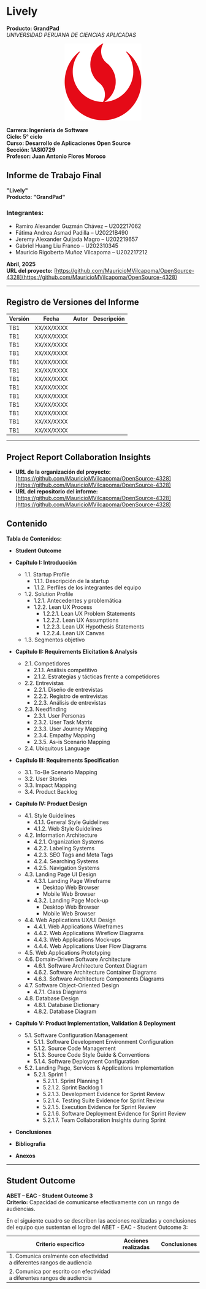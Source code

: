# Lively  
**Producto: GrandPad**  
*UNIVERSIDAD PERUANA DE CIENCIAS APLICADAS*  

<p align="center">
  <img src="./assets/upc-logo.png" alt="UPC Logo" width="200"/>
</p>

**Carrera: Ingeniería de Software**  
**Ciclo: 5° ciclo**  
**Curso: Desarrollo de Aplicaciones Open Source**  
**Sección: 1ASI0729**  
**Profesor: Juan Antonio Flores Moroco**  

## Informe de Trabajo Final  
**"Lively"**  
**Producto: "GrandPad"**

### Integrantes:
- Ramiro Alexander Guzmán Chávez – U202217062  
- Fátima Andrea Asmad Padilla – U20221B490  
- Jeremy Alexander Quijada Magro – U202219657  
- Gabriel Huang Liu Franco – U202310345  
- Mauricio Rigoberto Muñoz Vilcapoma – U202217212  

**Abril, 2025**  
**URL del proyecto:** [https://github.com/MauricioMVilcapoma/OpenSource-4328](https://github.com/MauricioMVilcapoma/OpenSource-4328)

---

## Registro de Versiones del Informe

| Versión | Fecha       | Autor | Descripción |
|---------|-------------|-------|-------------|
| TB1     | XX/XX/XXXX  |       |             |
| TB1     | XX/XX/XXXX  |       |             |
| TB1     | XX/XX/XXXX  |       |             |
| TB1     | XX/XX/XXXX  |       |             |
| TB1     | XX/XX/XXXX  |       |             |
| TB1     | XX/XX/XXXX  |       |             |
| TB1     | XX/XX/XXXX  |       |             |
| TB1     | XX/XX/XXXX  |       |             |
| TB1     | XX/XX/XXXX  |       |             |
| TB1     | XX/XX/XXXX  |       |             |
| TB1     | XX/XX/XXXX  |       |             |
| TB1     | XX/XX/XXXX  |       |             |
| TB1     | XX/XX/XXXX  |       |             |

---

## Project Report Collaboration Insights

- **URL de la organización del proyecto:**  
  [https://github.com/MauricioMVilcapoma/OpenSource-4328](https://github.com/MauricioMVilcapoma/OpenSource-4328)  
- **URL del repositorio del informe:**  
  [https://github.com/MauricioMVilcapoma/OpenSource-4328](https://github.com/MauricioMVilcapoma/OpenSource-4328)

## Contenido  
**Tabla de Contenidos:**
- **Student Outcome**
- **Capítulo I: Introducción**
  - 1.1. Startup Profile  
    - 1.1.1. Descripción de la startup  
    - 1.1.2. Perfiles de los integrantes del equipo  
  - 1.2. Solution Profile  
    - 1.2.1. Antecedentes y problemática  
    - 1.2.2. Lean UX Process  
      - 1.2.2.1. Lean UX Problem Statements  
      - 1.2.2.2. Lean UX Assumptions  
      - 1.2.2.3. Lean UX Hypothesis Statements  
      - 1.2.2.4. Lean UX Canvas  
  - 1.3. Segmentos objetivo  
- **Capítulo II: Requirements Elicitation & Analysis**
  - 2.1. Competidores  
    - 2.1.1. Análisis competitivo  
    - 2.1.2. Estrategias y tácticas frente a competidores  
  - 2.2. Entrevistas  
    - 2.2.1. Diseño de entrevistas  
    - 2.2.2. Registro de entrevistas  
    - 2.2.3. Análisis de entrevistas  
  - 2.3. Needfinding  
    - 2.3.1. User Personas  
    - 2.3.2. User Task Matrix  
    - 2.3.3. User Journey Mapping  
    - 2.3.4. Empathy Mapping  
    - 2.3.5. As-is Scenario Mapping  
  - 2.4. Ubiquitous Language  
- **Capítulo III: Requirements Specification**
  - 3.1. To-Be Scenario Mapping  
  - 3.2. User Stories  
  - 3.3. Impact Mapping  
  - 3.4. Product Backlog  
- **Capítulo IV: Product Design**
  - 4.1. Style Guidelines  
    - 4.1.1. General Style Guidelines  
    - 4.1.2. Web Style Guidelines  
  - 4.2. Information Architecture  
    - 4.2.1. Organization Systems  
    - 4.2.2. Labeling Systems  
    - 4.2.3. SEO Tags and Meta Tags  
    - 4.2.4. Searching Systems  
    - 4.2.5. Navigation Systems  
  - 4.3. Landing Page UI Design  
    - 4.3.1. Landing Page Wireframe  
      - Desktop Web Browser  
      - Mobile Web Browser  
    - 4.3.2. Landing Page Mock-up  
      - Desktop Web Browser  
      - Mobile Web Browser  
  - 4.4. Web Applications UX/UI Design  
    - 4.4.1. Web Applications Wireframes  
    - 4.4.2. Web Applications Wireflow Diagrams  
    - 4.4.3. Web Applications Mock-ups  
    - 4.4.4. Web Applications User Flow Diagrams  
  - 4.5. Web Applications Prototyping  
  - 4.6. Domain-Driven Software Architecture  
    - 4.6.1. Software Architecture Context Diagram  
    - 4.6.2. Software Architecture Container Diagrams  
    - 4.6.3. Software Architecture Components Diagrams  
  - 4.7. Software Object-Oriented Design  
    - 4.7.1. Class Diagrams  
  - 4.8. Database Design  
    - 4.8.1. Database Dictionary  
    - 4.8.2. Database Diagram  
- **Capítulo V: Product Implementation, Validation & Deployment**
  - 5.1. Software Configuration Management  
    - 5.1.1. Software Development Environment Configuration  
    - 5.1.2. Source Code Management  
    - 5.1.3. Source Code Style Guide & Conventions  
    - 5.1.4. Software Deployment Configuration  
  - 5.2. Landing Page, Services & Applications Implementation  
    - 5.2.1. Sprint 1  
      - 5.2.1.1. Sprint Planning 1  
      - 5.2.1.2. Sprint Backlog 1  
      - 5.2.1.3. Development Evidence for Sprint Review  
      - 5.2.1.4. Testing Suite Evidence for Sprint Review  
      - 5.2.1.5. Execution Evidence for Sprint Review  
      - 5.2.1.6. Software Deployment Evidence for Sprint Review  
      - 5.2.1.7. Team Collaboration Insights during Sprint  

- **Conclusiones**  
- **Bibliografía**  
- **Anexos**  

---

## Student Outcome  
**ABET – EAC - Student Outcome 3**  
**Criterio:** Capacidad de comunicarse efectivamente con un rango de audiencias.  

En el siguiente cuadro se describen las acciones realizadas y conclusiones del equipo que sustentan el logro del ABET - EAC - Student Outcome 3:

| Criterio específico | Acciones realizadas | Conclusiones |
|---------------------|---------------------|--------------|
| 1. Comunica oralmente con efectividad a diferentes rangos de audiencia |                     |              |
| 2. Comunica por escrito con efectividad a diferentes rangos de audiencia |                     |              |
